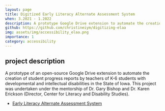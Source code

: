 ```yaml
---
layout: page
title: Digitized Early Literacy Alternate Assessment System
when: 3.2021 - 1.2022
description: A prototype Google Drive extension to automate the creation of student progress reports by teachers of K-6 students with developmental and intellectual disabilities in the State of Iowa.
github: https://github.com/christineiym/digitizing-elaa
img: assets/img/accessibility_elaa.png
importance: 1
category: accessibility
---
```

## project description
A prototype of an open-source Google Drive extension to automate the creation of student progress reports by teachers of K-6 students with developmental and intellectual disabilities in the State of Iowa. This project was undertaken under the mentorship of Dr. Gary Bishop and Dr. Karen Erickson (Director, Center for Literacy and Disability Studies).

<ul class="actions">
    <li><a href="https://educateiowa.gov/sites/default/files/documents/Dynamic%20Learning%20Maps%20%28DLM%29%20Aligned%20K-6%20Early%20Literacy%20Alternate%20Assessment%20Iowa%20Manual.pdf" class="button">Early Literacy Alternate Assessment System</a></li>
</ul>